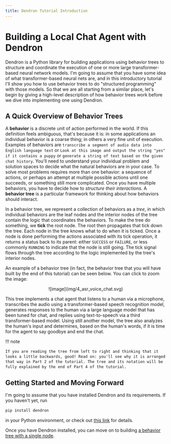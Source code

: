 ```yaml
---
title: Dendron Tutorial Introduction
---
```


# Building a Local Chat Agent with Dendron

Dendron is a Python library for building applications using behavior trees to structure and coordinate the execution of one or more large transformer-based neural network models. I'm going to assume that you have some idea of what transformer-based neural nets are, and in this introductory tutorial I'll show you how to use behavior trees to do "structured programming" with those models. So that we are all starting from a similar place, let's begin by giving a high-level description of how behavior trees work before we dive into implementing one using Dendron.

## A Quick Overview of Behavior Trees

A **behavior** is a discrete unit of action performed in the world. If this definition feels ambiguous, that's because it is: in some applications an individual behavior is a coarse thing; in others a very fine unit of execution. Examples of behaviors are `transcribe a segment of audio data into English language text` or `Look at this image and output the string "yes" if it contains a puppy` or `generate a string of text based on the given chat history`. You'll need to understand your individual problem and solution spaces to decide what the natural behaviors are in your case. To solve most problems requires more than one behavior: a sequence of actions, or perhaps an attempt at multiple possible actions until one succeeds, or something still more complicated. Once you have multiple behaviors, you have to decide how to _structure their interactions_. A **behavior tree** is a particular framework for thinking about how behaviors should interact.

In a behavior tree, we represent a collection of behaviors as a _tree_, in which individual behaviors are the leaf nodes and the interior nodes of the tree contain the logic that coordinates the behaviors. To make the tree do something, we **tick** the root node. The root then propagates that tick down the tree. Each node in the tree knows what to do when it is ticked. Once a node is done performing the actions associated with its tick operation, it returns a status back to its parent: either `SUCCESS` or `FAILURE`, or less commonly `RUNNING` to indicate that the node is still going. The tick signal flows through the tree according to the logic implemented by the tree's interior nodes.

An example of a behavior tree (in fact, the behavior tree that you will have built by the end of this tutorial) can be seen below. You can click to zoom the image:

<center>
<markdown figure>
![image](img/4_asr_voice_chat.svg)
</figure>
</center>

This tree implements a chat agent that listens to a human via a microphone, transcribes the audio using a transformer-based speech recognition model, generates responses to the human via a large language model that has been tuned for chat, and replies using text-to-speech via a third transformer-based model. Using still another model, the tree also analyzes the human's input and determines, based on the human's words, if it is time for the agent to say goodbye and end the chat. 

!!! note 

    If you are reading the tree from left to right and thinking that it looks a little backwards, good! Read on: you'll see why it is arranged that way in Part 2 of the tutorial. The tree and its notation will be fully explained by the end of Part 4 of the tutorial.

## Getting Started and Moving Forward

I'm going to assume that you have installed Dendron and its requirements. If you haven't yet, run

```bash
pip install dendron
```

in your Python environment, or check out [this link](install.md) for details.

Once you have Dendron installed, you can move on to building [a behavior tree with a single node](0_tutorial_single_node.md).

